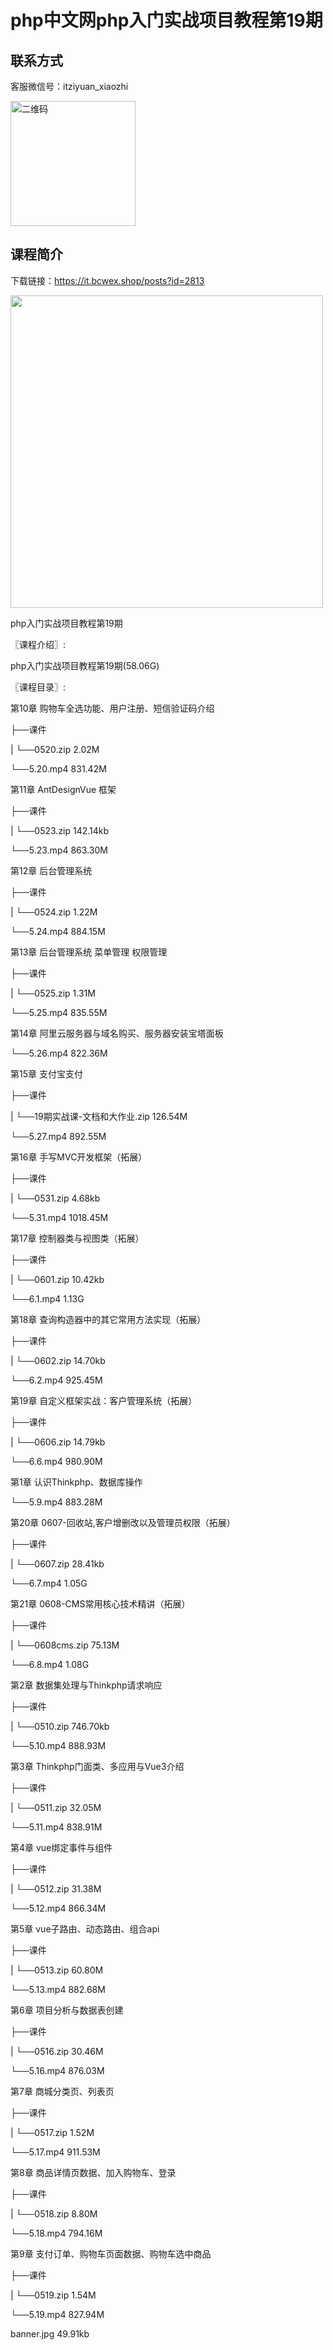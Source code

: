 # php中文网php入门实战项目教程第19期

## 联系方式

客服微信号：itziyuan_xiaozhi

<img src="https://ziyuanyun.oss-cn-guangzhou.aliyuncs.com/common/20240614073449/666b82192834a.jpg" width="200" height="200" alt="二维码">

## 课程简介

下载链接：https://it.bcwex.shop/posts?id=2813

<img src="https://ziyuanyun.oss-cn-guangzhou.aliyuncs.com/yun/20240515184332/664491d45ad1d.jpg" width="500" alt="">

  php入门实战项目教程第19期



 〖课程介绍〗:

 php入门实战项目教程第19期(58.06G)

 〖课程目录〗:

 第10章 购物车全选功能、用户注册、短信验证码介绍

 ├──课件

 | └──0520.zip 2.02M

 └──5.20.mp4 831.42M

 第11章 AntDesignVue 框架

 ├──课件

 | └──0523.zip 142.14kb

 └──5.23.mp4 863.30M

 第12章 后台管理系统

 ├──课件

 | └──0524.zip 1.22M

 └──5.24.mp4 884.15M

 第13章 后台管理系统 菜单管理 权限管理

 ├──课件

 | └──0525.zip 1.31M

 └──5.25.mp4 835.55M

 第14章 阿里云服务器与域名购买、服务器安装宝塔面板

 └──5.26.mp4 822.36M

 第15章 支付宝支付

 ├──课件

 | └──19期实战课-文档和大作业.zip 126.54M

 └──5.27.mp4 892.55M

 第16章 手写MVC开发框架（拓展）

 ├──课件

 | └──0531.zip 4.68kb

 └──5.31.mp4 1018.45M

 第17章 控制器类与视图类（拓展）

 ├──课件

 | └──0601.zip 10.42kb

 └──6.1.mp4 1.13G

 第18章 查询构造器中的其它常用方法实现（拓展）

 ├──课件

 | └──0602.zip 14.70kb

 └──6.2.mp4 925.45M

 第19章 自定义框架实战：客户管理系统（拓展）

 ├──课件

 | └──0606.zip 14.79kb

 └──6.6.mp4 980.90M

 第1章 认识Thinkphp、数据库操作

 └──5.9.mp4 883.28M

 第20章 0607-回收站,客户增删改以及管理员权限（拓展）

 ├──课件

 | └──0607.zip 28.41kb

 └──6.7.mp4 1.05G

 第21章 0608-CMS常用核心技术精讲（拓展）

 ├──课件

 | └──0608cms.zip 75.13M

 └──6.8.mp4 1.08G

 第2章 数据集处理与Thinkphp请求响应

 ├──课件

 | └──0510.zip 746.70kb

 └──5.10.mp4 888.93M

 第3章 Thinkphp门面类、多应用与Vue3介绍

 ├──课件

 | └──0511.zip 32.05M

 └──5.11.mp4 838.91M

 第4章 vue绑定事件与组件

 ├──课件

 | └──0512.zip 31.38M

 └──5.12.mp4 866.34M

 第5章 vue子路由、动态路由、组合api

 ├──课件

 | └──0513.zip 60.80M

 └──5.13.mp4 882.68M

 第6章 项目分析与数据表创建

 ├──课件

 | └──0516.zip 30.46M

 └──5.16.mp4 876.03M

 第7章 商城分类页、列表页

 ├──课件

 | └──0517.zip 1.52M

 └──5.17.mp4 911.53M

 第8章 商品详情页数据、加入购物车、登录

 ├──课件

 | └──0518.zip 8.80M

 └──5.18.mp4 794.16M

 第9章 支付订单、购物车页面数据、购物车选中商品

 ├──课件

 | └──0519.zip 1.54M

 └──5.19.mp4 827.94M

 banner.jpg 49.91kb

  